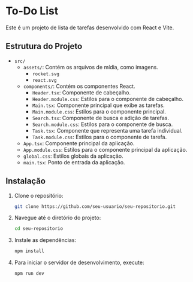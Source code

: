 # To-Do List
Este é um projeto de lista de tarefas desenvolvido com React e Vite.

## Estrutura do Projeto

- `src/`
  - `assets/`: Contém os arquivos de mídia, como imagens.
    - `rocket.svg`
    - `react.svg`
  - `components/`: Contém os componentes React.
    - `Header.tsx`: Componente de cabeçalho.
    - `Header.module.css`: Estilos para o componente de cabeçalho.
    - `Main.tsx`: Componente principal que exibe as tarefas.
    - `Main.module.css`: Estilos para o componente principal.
    - `Search.tsx`: Componente de busca e adição de tarefas.
    - `Search.module.css`: Estilos para o componente de busca.
    - `Task.tsx`: Componente que representa uma tarefa individual.
    - `Task.module.css`: Estilos para o componente de tarefa.
  - `App.tsx`: Componente principal da aplicação.
  - `App.module.css`: Estilos para o componente principal da aplicação.
  - `global.css`: Estilos globais da aplicação.
  - `main.tsx`: Ponto de entrada da aplicação.

## Instalação

1. Clone o repositório:
   ```bash
   git clone https://github.com/seu-usuario/seu-repositorio.git

2. Navegue até o diretório do projeto:
   ```bash
   cd seu-repositorio

3. Instale as dependências:
   ```bash
   npm install

4. Para iniciar o servidor de desenvolvimento, execute:
   ```bash
   npm run dev
